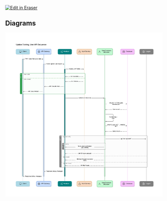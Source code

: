 <p><a target="_blank" href="https://app.eraser.io/workspace/thLrMQwAiEVRgcynIU7f" id="edit-in-eraser-github-link"><img alt="Edit in Eraser" src="https://firebasestorage.googleapis.com/v0/b/second-petal-295822.appspot.com/o/images%2Fgithub%2FOpen%20in%20Eraser.svg?alt=media&amp;token=968381c8-a7e7-472a-8ed6-4a6626da5501"></a></p>




<!-- eraser-additional-content -->
## Diagrams
<!-- eraser-additional-files -->
<a href="/docs/SquenceDiagrams/UserUpdateSequenceDiagram-Update Existing User API Sequence-1.eraserdiagram" data-element-id="w8ICa_08jUWmKVBjDaYy4"><img src="/.eraser/thLrMQwAiEVRgcynIU7f___d9TSy4vAPkPcZ8iZsoAtvk9SguD2___---diagram----eb6bf5dab40666513c6d0d95de1e8e93-Update-Existing-User-API-Sequence.png" alt="" data-element-id="w8ICa_08jUWmKVBjDaYy4" /></a>
<!-- end-eraser-additional-files -->
<!-- end-eraser-additional-content -->
<!--- Eraser file: https://app.eraser.io/workspace/thLrMQwAiEVRgcynIU7f --->